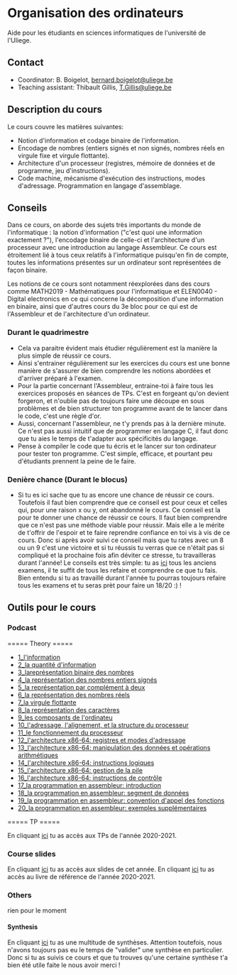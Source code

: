 # Organisation des ordinateurs
Aide pour les étudiants en sciences informatiques de l'université de l'Uliege.

## Contact

* Coordinator: B. Boigelot, bernard.boigelot@uliege.be
* Teaching assistant: Thibault Gillis, T.Gillis@uliege.be

## Description du cours
Le cours couvre les matières suivantes:

* Notion d'information et codage binaire de l'information.
* Encodage de nombres (entiers signés et non signés, nombres réels en virgule fixe et virgule flottante).
* Architecture d'un processeur (registres, mémoire de données et de programme, jeu d'instructions). 
* Code machine, mécanisme d'exécution des instructions, modes d'adressage. Programmation en langage d'assemblage.

## Conseils

Dans ce cours, on aborde des sujets très importants du monde de l'informatique : la notion d'information ("c'est quoi une information exactement ?"), l'encodage binaire de celle-ci et l'architecture d'un processeur avec une introduction au langage Assembleur. Ce cours est étroitement lié à tous ceux relatifs à l'informatique puisqu'en fin de compte, toutes les informations présentes sur un ordinateur sont représentées de façon binaire.

Les notions de ce cours sont notamment réexplorées dans des cours comme MATH2019 - Mathématiques pour l'informatique et ELEN0040 - Digital electronics en ce qui concerne la décomposition d'une information en binaire, ainsi que d'autres cours du 3e bloc pour ce qui est de l'Assembleur et de l'architecture d'un ordinateur.

### Durant le quadrimestre

* Cela va paraitre évident mais étudier régulièrement est la manière la plus simple de réussir ce cours. 
* Ainsi s'entrainer régulièrement sur les exercices du cours est une bonne manière de s'assurer de bien comprendre les notions abordées et d'arriver préparé à l'examen.
* Pour la partie concernant l'Assembleur, entraine-toi à faire tous les exercices proposés en séances de TPs. C'est en forgeant qu'on devient forgeron, et n'oublie pas de toujours faire une découpe en sous problèmes et de bien structurer ton programme avant de te lancer dans le code, c'est une règle d'or.
* Aussi, concernant l'assembleur, ne t'y prends pas à la dernière minute. Ce n'est pas aussi intuitif que de programmer en langage C, il faut donc que tu aies le temps de t'adapter aux spécificités du langage.
* Pense à compiler le code que tu écris et le lancer sur ton ordinateur pour tester ton programme. C'est simple, efficace, et pourtant peu d'étudiants prennent la peine de le faire.

### Denière chance (Durant le blocus)

* Si tu es ici sache que tu as encore une chance de réussir ce cours. Toutefois il faut bien comprendre que ce conseil est pour ceux et celles qui, pour une raison x ou y, ont abandonné le cours. Ce conseil est la pour te donner une chance de réussir ce cours. Il faut bien comprendre que ce n'est pas une méthode viable pour réussir. Mais elle a le mérite de t'offrir de l'espoir et te faire reprendre confiance en toi vis à vis de ce cours. Donc si après avoir suivi ce conseil mais que tu rates avec un 8 ou un 9 c'est une victoire et si tu réussis tu verras que ce n'était pas si compliqué et la prochaine fois afin déviter ce stresse, tu travailleras durant l'année! Le conseils est très simple: tu as [ici](https://github.com/uliegeCSS/cloud_css/tree/main/B1/Q2/Organisation_ordinateur/Exam) tous les anciens examens, il te suffit de tous les refaire et comprendre ce que tu fais. Bien entendu si tu as travaillé durant l'année tu pourras toujours refaire tous les examens et tu seras prèt pour faire un 18/20 :) !

## Outils pour le cours 

### Podcast

===== Theory =====

* [1_l'information](https://dox.uliege.be/index.php/s/Ncn5QkInQJZrPJW)
* [2_la quantité d'information](https://dox.uliege.be/index.php/s/AejVas72Y0ymVoW)
* [3_lareprésentation binaire des nombres](https://dox.uliege.be/index.php/s/WlT3mWj9E3xvZP8)
* [4_la représentation des nombres entiers signés](https://dox.uliege.be/index.php/s/9cIrZjo1oprtfel)
* [5_la représentation par complément à deux](https://dox.uliege.be/index.php/s/wUCg5zbjEGn2bGg)
* [6_la représentation des nombres réels](https://dox.uliege.be/index.php/s/R8R01vtk9lKH65G)
* [7_la virgule flottante](https://dox.uliege.be/index.php/s/iqfGqfI2WGDnYUv)
* [8_la représentation des caractères](https://dox.uliege.be/index.php/s/EG9CSkM7HSSHl4A)
* [9_les composants de l'ordinateu](https://dox.uliege.be/index.php/s/5JE5Y2Sq1F3Ek45)
* [10_l'adressage, l'alignement, et la structure du processeur](https://dox.uliege.be/index.php/s/1ZSQBAvKR50USzW)
* [11_le fonctionnement du processeur](https://dox.uliege.be/index.php/s/KTYgegbDT9AJUDk)
* [12_l'architecture x86-64: registres et modes d'adressage](https://dox.uliege.be/index.php/s/92ip0gqNNfJAfvT)
* [13_l'architecture x86-64: manipulation des données et opérations arithmétiques](https://dox.uliege.be/index.php/s/bLAHJSOUh08PoZc)
* [14_l'architecture x86-64: instructions logiques](https://dox.uliege.be/index.php/s/dk7dZm13S8GXFje)
* [15_l'architecture x86-64: gestion de la pile](https://dox.uliege.be/index.php/s/dMG2vojLc64ODRU)
* [16_l'architecture x86-64: instructions de contrôle](https://dox.uliege.be/index.php/s/VucYjQgHRkJ4dK7)
* [17_la programmation en assembleur: introduction](https://dox.uliege.be/index.php/s/4nQOfTb4bDJlbTj)
* [18_la programmation en assembleur: segment de données](https://dox.uliege.be/index.php/s/eS8KYlU1KtrkZK9)
* [19_la programmation en assembleur: convention d'appel des fonctions](https://dox.uliege.be/index.php/s/5IHV83w0oNpsbNY)
* [20_la programmation en assembleur: exemples supplémentaires](https://dox.uliege.be/index.php/s/ZkvAuEac4X2PU2V)


===== TP =====

En cliquant [ici](https://github.com/uliegeCSS/cloud_css/tree/main/B1/Q2/Organisation_ordinateur/TP/2020) tu as accès aux TPs de l'année 2020-2021.

### Course slides

En cliquant [ici](https://github.com/uliegeCSS/cloud_css/blob/main/B1/Q2/Organisation_ordinateur/Support/org-slides-2022.pdf) tu as accès aux slides de cet année.
En cliquant [ici](https://github.com/uliegeCSS/cloud_css/blob/main/B1/Q2/Organisation_ordinateur/Support/2020%20-%20Tome%20I.pdf) tu as accès au livre de référence de l'année 2020-2021.

### Others


rien pour le moment 

#### Synthesis

En cliquant [ici](https://github.com/uliegeCSS/cloud_css/tree/main/B1/Q2/Organisation_ordinateur/Syntheses) tu as une multitude de synthèses. Attention toutefois, nous n'avons toujours pas eu le temps de "valider" une synthèse en particulier. Donc si tu as suivis ce cours et que tu trouves qu'une certaine synthèse t'a bien été utile faite le nous avoir merci !
